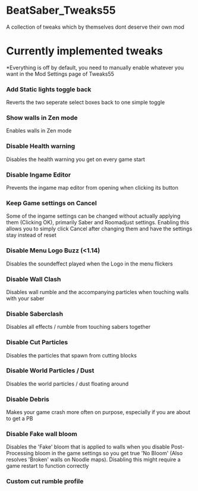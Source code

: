 # BeatSaber_Tweaks55
A collection of tweaks which by themselves dont deserve their own mod

# Currently implemented tweaks

*Everything is off by default, you need to manually enable whatever you want in the Mod Settings page of Tweaks55

### Add Static lights toggle back
Reverts the two seperate select boxes back to one simple toggle

### Show walls in Zen mode
Enables walls in Zen mode

### Disable Health warning
Disables the health warning you get on every game start

### Disable Ingame Editor
Prevents the ingame map editor from opening when clicking its button

### Keep Game settings on Cancel
Some of the ingame settings can be changed without actually applying them (Clicking OK), primarily Saber and Roomadjust settings. Enabling this allows you to simply click Cancel after changing them and have the settings stay instead of reset

### Disable Menu Logo Buzz (<1.14)
Disables the soundeffect played when the Logo in the menu flickers

### Disable Wall Clash
Disables wall rumble and the accompanying particles when touching walls with your saber

### Disable Saberclash
Disables all effects / rumble from touching sabers together

### Disable Cut Particles
Disables the particles that spawn from cutting blocks

### Disable World Particles / Dust
Disables the world particles / dust floating around

### Disable Debris
Makes your game crash more often on purpose, especially if you are about to get a PB

### Disable Fake wall bloom
Disables the 'Fake' bloom that is applied to walls when you disable Post-Processing bloom in the game settings so you get true 'No Bloom' (Also resolves 'Broken' walls on Noodle maps). Disabling this might require a game restart to function correctly

### Custom cut rumble profile
